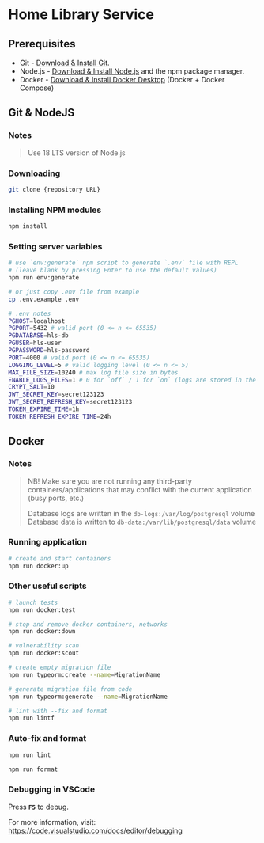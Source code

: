 # Home Library Service

## Prerequisites

- Git - [Download & Install Git](https://git-scm.com/downloads).
- Node.js - [Download & Install Node.js](https://nodejs.org/en/download/) and the npm package manager.
- Docker - [Download & Install Docker Desktop](https://docs.docker.com/engine/install/) (Docker + Docker Compose)

## Git & NodeJS

### Notes

> Use 18 LTS version of Node.js

### Downloading

```sh
git clone {repository URL}
```

### Installing NPM modules

```sh
npm install
```

### Setting server variables

```sh
# use `env:generate` npm script to generate `.env` file with REPL
# (leave blank by pressing Enter to use the default values)
npm run env:generate

# or just copy .env file from example
cp .env.example .env
```

```sh
# .env notes
PGHOST=localhost
PGPORT=5432 # valid port (0 <= n <= 65535)
PGDATABASE=hls-db
PGUSER=hls-user
PGPASSWORD=hls-password
PORT=4000 # valid port (0 <= n <= 65535)
LOGGING_LEVEL=5 # valid logging level (0 <= n <= 5)
MAX_FILE_SIZE=10240 # max log file size in bytes
ENABLE_LOGS_FILES=1 # 0 for `off` / 1 for `on` (logs are stored in the `/logs` dir)
CRYPT_SALT=10
JWT_SECRET_KEY=secret123123
JWT_SECRET_REFRESH_KEY=secret123123
TOKEN_EXPIRE_TIME=1h
TOKEN_REFRESH_EXPIRE_TIME=24h
```

## Docker

### Notes

> NB! Make sure you are not running any third-party containers/applications that may conflict with the current application (busy ports, etc.)
>
> Database logs are written in the `db-logs:/var/log/postgresql` volume
> Database data is written to `db-data:/var/lib/postgresql/data` volume

### Running application

```sh
# create and start containers
npm run docker:up
```

### Other useful scripts

```sh
# launch tests
npm run docker:test

# stop and remove docker containers, networks
npm run docker:down

# vulnerability scan
npm run docker:scout

# create empty migration file
npm run typeorm:create --name=MigrationName

# generate migration file from code
npm run typeorm:generate --name=MigrationName

# lint with --fix and format
npm run lintf
```
<!-- 
After starting the app on port (4000 as default) you can open
in your browser OpenAPI documentation by typing <http://localhost:4000/doc/>.
For more information about OpenAPI/Swagger please visit <https://swagger.io/>.
>An `application/json` format should be used for request and response body. -->
<!-- 
## Testing

After application running open new terminal and enter:

To run all tests without authorization

```sh
npm run test
```

To run only one of all test suites

```sh
npm run test -- <path to suite>
```

To run all test with authorization

```sh
npm run test:auth
```

To run only specific test suite with authorization

```sh
npm run test:auth -- <path to suite>
```
 -->
### Auto-fix and format

```sh
npm run lint
```

```sh
npm run format
```

### Debugging in VSCode

Press **`F5`** to debug.

For more information, visit: <https://code.visualstudio.com/docs/editor/debugging>
